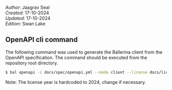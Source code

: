 _Author_: Jaagrav Seal \
_Created_: 17-10-2024 \
_Updated_: 17-10-2024 \
_Edition_: Swan Lake

## OpenAPI cli command

The following command was used to generate the Ballerina client from the OpenAPI specification. The command should be executed from the repository root directory.

```bash
$ bal openapi -i docs/spec/openapi.yml --mode client --license docs/license.txt -o ballerina
```

Note: The license year is hardcoded to 2024, change if necessary.
